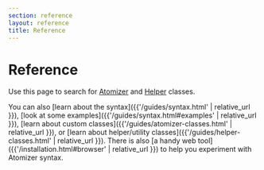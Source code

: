 ```yaml
---
section: reference
layout: reference
title: Reference
---
```


# Reference

Use this page to search for [Atomizer](#atomizer-classes) and [Helper](#helper-classes) classes.

You can also [learn about the syntax]({{'/guides/syntax.html' | relative_url }}), [look at some examples]({{'/guides/syntax.html#examples' | relative_url }}), [learn about custom classes]({{'/guides/atomizer-classes.html' | relative_url }}), or [learn about helper/utility classes]({{'/guides/helper-classes.html' | relative_url }}).  There is also [a handy web tool]({{'/installation.html#browser' | relative_url }}) to help you experiment with Atomizer syntax.

<div id="reference-app"></div>

<script src="{{'/assets/js/main.js' | relative_url }}"></script>
